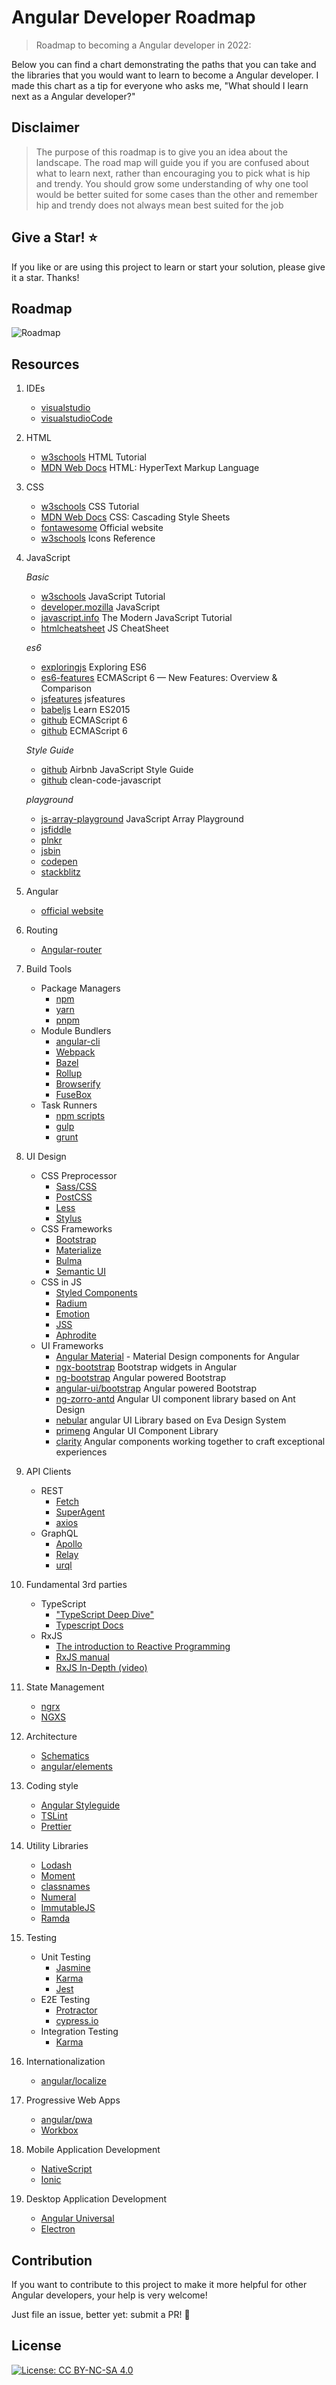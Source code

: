 # Angular Developer Roadmap

> Roadmap to becoming a Angular developer in 2022:

Below you can find a chart demonstrating the paths that you can take and the libraries that you would want to learn to become a Angular developer. I made this chart as a tip for everyone who asks me, "What should I learn next as a Angular developer?"

## Disclaimer

> The purpose of this roadmap is to give you an idea about the landscape. The road map will guide you if you are confused about what to learn next, rather than encouraging you to pick what is hip and trendy. You should grow some understanding of why one tool would be better suited for some cases than the other and remember hip and trendy does not always mean best suited for the job

## Give a Star! :star:

If you like or are using this project to learn or start your solution, please give it a star. Thanks!

## Roadmap

![Roadmap](./images/angular-developer-roadmap.png)

## Resources

1. IDEs

    - [visualstudio](https://visualstudio.microsoft.com/downloads/)
    - [visualstudioCode](https://code.visualstudio.com/Download)

2. HTML

    - [w3schools](https://www.w3schools.com/html/) HTML Tutorial
    - [MDN Web Docs](https://developer.mozilla.org/en-US/docs/Web/HTML) HTML: HyperText Markup Language

3. CSS

    - [w3schools](https://www.w3schools.com/css/) CSS Tutorial
    - [MDN Web Docs](https://developer.mozilla.org/en-US/docs/Web/CSS) CSS: Cascading Style Sheets
    - [fontawesome](https://fontawesome.com/) Official website
    - [w3schools](https://www.w3schools.com/icons/icons_reference.asp) Icons Reference

4. JavaScript

    _Basic_

    - [w3schools](https://www.w3schools.com/js/default.asp) JavaScript Tutorial
    - [developer.mozilla](https://developer.mozilla.org/en-US/docs/Web/JavaScript) JavaScript
    - [javascript.info](https://javascript.info/) The Modern JavaScript Tutorial
    - [htmlcheatsheet](https://htmlcheatsheet.com/js/) JS CheatSheet

    _es6_

    - [exploringjs](https://exploringjs.com/es6/index.html) Exploring ES6
    - [es6-features](http://es6-features.org/#Constants) ECMAScript 6 — New Features: Overview & Comparison
    - [jsfeatures](https://jsfeatures.in) jsfeatures
    - [babeljs](https://babeljs.io/docs/en/learn) Learn ES2015
    - [github](https://github.com/lukehoban/es6features) ECMAScript 6
    - [github](https://github.com/sudheerj/ECMAScript-features) ECMAScript 6

    _Style Guide_

    - [github](https://github.com/airbnb/javascript) Airbnb JavaScript Style Guide
    - [github](https://github.com/ryanmcdermott/clean-code-javascript) clean-code-javascript

    _playground_

    - [js-array-playground](https://js-array-playground.firebaseapp.com/) JavaScript Array Playground
    - [jsfiddle](https://jsfiddle.net/)
    - [plnkr](https://plnkr.co/)
    - [jsbin](https://jsbin.com/?html,output)
    - [codepen](https://codepen.io/pen/)
    - [stackblitz](https://stackblitz.com/)

5. Angular

    - [official website](https://angular.io/)

6. Routing

    - [Angular-router](https://angular.io/guide/router)

7. Build Tools

    - Package Managers
        - [npm](https://www.npmjs.com/)
        - [yarn](https://yarnpkg.com/lang/en/)
        - [pnpm](https://pnpm.js.org/)
    - Module Bundlers
        - [angular-cli](https://angular.io/cli)
        - [Webpack](https://webpack.js.org/)
        - [Bazel](https://bazel.build/)
        - [Rollup](https://rollupjs.org/guide/en)
        - [Browserify](http://browserify.org/)
        - [FuseBox](https://fuse-box.org/)
    - Task Runners
        - [npm scripts](https://docs.npmjs.com/misc/scripts)
        - [gulp](https://gulpjs.com/)
        - [grunt](https://gruntjs.com/)

8. UI Design

    - CSS Preprocessor
        - [Sass/CSS](https://sass-lang.com/)
        - [PostCSS](https://postcss.org/)
        - [Less](http://lesscss.org/)
        - [Stylus](http://stylus-lang.com/)
    - CSS Frameworks
        - [Bootstrap](https://getbootstrap.com/)
        - [Materialize](https://materializecss.com/)
        - [Bulma](https://bulma.io/)
        - [Semantic UI](https://semantic-ui.com/)
    - CSS in JS
        - [Styled Components](https://www.styled-components.com/)
        - [Radium](https://formidable.com/open-source/radium/)
        - [Emotion](https://emotion.sh/)
        - [JSS](http://cssinjs.org/)
        - [Aphrodite](https://github.com/Khan/aphrodite)
    - UI Frameworks
        - [Angular Material](https://material.angular.io/) - Material Design components for Angular
        - [ngx-bootstrap](https://github.com/valor-software/ngx-bootstrap) Bootstrap widgets in Angular
        - [ng-bootstrap](https://github.com/ng-bootstrap/ng-bootstrap) Angular powered Bootstrap
        - [angular-ui/bootstrap](https://github.com/angular-ui/bootstrap) Angular powered Bootstrap
        - [ng-zorro-antd](https://ng.ant.design/docs/introduce/en) Angular UI component library based on Ant Design
        - [nebular](https://github.com/akveo/nebular) angular UI Library based on Eva Design System
        - [primeng](https://github.com/primefaces/primeng) Angular UI Component Library
        - [clarity](https://github.com/vmware/clarity) Angular components working together to craft exceptional experiences

9. API Clients

    - REST
        - [Fetch](https://developer.mozilla.org/en-US/docs/Web/API/Fetch_API)
        - [SuperAgent](https://visionmedia.github.io/superagent/)
        - [axios](https://github.com/axios/axios)
    - GraphQL
        - [Apollo](https://apollo-angular.com/docs/)
        - [Relay](https://facebook.github.io/relay/)
        - [urql](https://github.com/FormidableLabs/urql)

10. Fundamental 3rd parties

    - TypeScript
        - ["TypeScript Deep Dive"](https://github.com/basarat/typescript-book)
        - [Typescript Docs](https://www.typescriptlang.org/docs/)
    - RxJS
        - [The introduction to Reactive Programming](https://gist.github.com/staltz/868e7e9bc2a7b8c1f754)
        - [RxJS manual](http://reactivex.io/rxjs/manual/overview.html#introduction)
        - [RxJS In-Depth (video)](https://www.youtube.com/watch?v=KOOT7BArVHQ)

11. State Management

    - [ngrx](https://ngrx.io/)
    - [NGXS](https://ngxs.gitbook.io/ngxs/)

12. Architecture

    - [Schematics](https://www.npmjs.com/package/@angular-devkit/schematics)
    - [angular/elements](https://angular.io/guide/elements)

13. Coding style

    - [Angular Styleguide](https://angular.io/guide/styleguide)
    - [TSLint](https://palantir.github.io/tslint/)
    - [Prettier](https://prettier.io/)

14. Utility Libraries

    - [Lodash](https://lodash.com/)
    - [Moment](https://momentjs.com/)
    - [classnames](https://github.com/JedWatson/classnames)
    - [Numeral](http://numeraljs.com/)
    - [ImmutableJS](https://facebook.github.io/immutable-js/)
    - [Ramda](https://ramdajs.com/)

15. Testing

    - Unit Testing
        - [Jasmine](https://jasmine.github.io/)
        - [Karma](http://karma-runner.github.io/2.0/index.html)
        - [Jest](http://jestjs.io/)
    - E2E Testing
        - [Protractor](https://www.protractortest.org/#/)
        - [cypress.io](https://www.cypress.io/)
    - Integration Testing
        - [Karma](https://karma-runner.github.io/)

16. Internationalization

    - [angular/localize](https://angular.io/guide/i18n)

17. Progressive Web Apps

    - [angular/pwa](https://angular.io/guide/service-worker-getting-started)
    - [Workbox](https://developers.google.com/web/tools/workbox/)

18. Mobile Application Development

    - [NativeScript](https://www.nativescript.org/)
    - [Ionic](https://ionicframework.com/)

19. Desktop Application Development

    - [Angular Universal](https://universal.angular.io/)
    - [Electron](https://electronjs.org/)

## Contribution

If you want to contribute to this project to make it more helpful for other Angular developers, your help is very welcome!

Just file an issue, better yet: submit a PR! 🙂

## License

[![License: CC BY-NC-SA 4.0](https://img.shields.io/badge/License-CC%20BY--NC--SA%204.0-lightgrey.svg)](https://creativecommons.org/licenses/by-nc-sa/4.0/)
